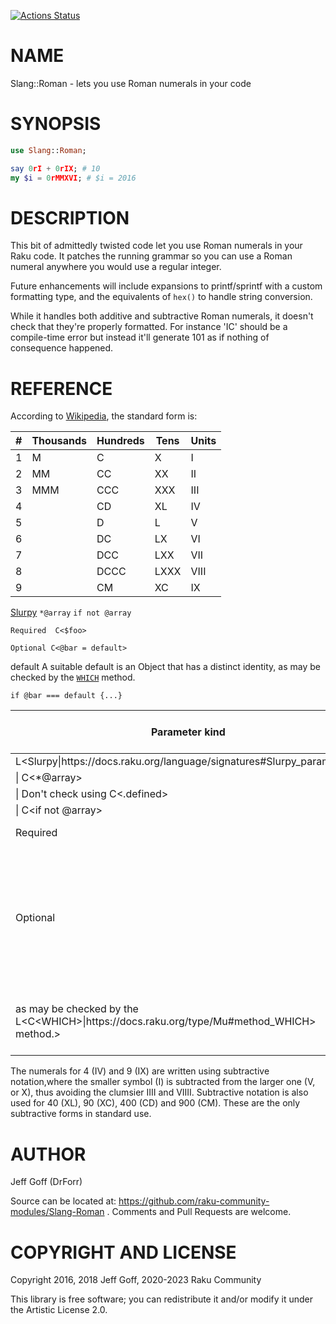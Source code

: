 [![Actions Status](https://github.com/librasteve/Slang-Roman/workflows/test/badge.svg)](https://github.com/librasteve/Slang-Roman/actions)

NAME
====

Slang::Roman - lets you use Roman numerals in your code

SYNOPSIS
========

```raku
use Slang::Roman;

say 0rI + 0rIX; # 10
my $i = 0rMMXVI; # $i = 2016
```

DESCRIPTION
===========

This bit of admittedly twisted code let you use Roman numerals in your Raku code. It patches the running grammar so you can use a Roman numeral anywhere you would use a regular integer.

Future enhancements will include expansions to printf/sprintf with a custom formatting type, and the equivalents of `hex()` to handle string conversion.

While it handles both additive and subtractive Roman numerals, it doesn't check that they're properly formatted. For instance 'IC' should be a compile-time error but instead it'll generate 101 as if nothing of consequence happened.

REFERENCE
=========

According to [Wikipedia](https://en.wikipedia.org/wiki/Roman_numerals), the standard form is:

<table class="pod-table">
<thead><tr>
<th>#</th> <th>Thousands</th> <th>Hundreds</th> <th>Tens</th> <th>Units</th>
</tr></thead>
<tbody>
<tr> <td>1</td> <td>M</td> <td>C</td> <td>X</td> <td>I</td> </tr> <tr> <td>2</td> <td>MM</td> <td>CC</td> <td>XX</td> <td>II</td> </tr> <tr> <td>3</td> <td>MMM</td> <td>CCC</td> <td>XXX</td> <td>III</td> </tr> <tr> <td>4</td> <td></td> <td>CD</td> <td>XL</td> <td>IV</td> </tr> <tr> <td>5</td> <td></td> <td>D</td> <td>L</td> <td>V</td> </tr> <tr> <td>6</td> <td></td> <td>DC</td> <td>LX</td> <td>VI</td> </tr> <tr> <td>7</td> <td></td> <td>DCC</td> <td>LXX</td> <td>VII</td> </tr> <tr> <td>8</td> <td></td> <td>DCCC</td> <td>LXXX</td> <td>VIII</td> </tr> <tr> <td>9</td> <td></td> <td>CM</td> <td>XC</td> <td>IX</td> </tr>
</tbody>
</table>

[Slurpy](https://docs.raku.org/language/signatures#Slurpy_parameters) `*@array` `if not @array`

    Required  C<$foo> 

    Optional C<@bar = default>

default A suitable default is an Object that has a distinct identity, as may be checked by the [`WHICH`](https://docs.raku.org/type/Mu#method_WHICH) method.

`if @bar === default {...}`

<table class="pod-table">
<thead><tr>
<th>Parameter kind</th> <th>Example</th> <th>Comment</th> <th>Check for no arg passed</th>
</tr></thead>
<tbody>
<tr> <td>L&lt;Slurpy|https://docs.raku.org/language/signatures#Slurpy_parameters&gt;</td> <td></td> <td></td> <td></td> </tr> <tr> <td>| C&lt;*@array&gt;</td> <td></td> <td></td> <td></td> </tr> <tr> <td>| Don&#39;t check using C&lt;.defined&gt;</td> <td></td> <td></td> <td></td> </tr> <tr> <td>| C&lt;if not @array&gt;</td> <td></td> <td></td> <td></td> </tr> <tr> <td>Required</td> <td>C&lt;$foo&gt;</td> <td>Can&#39;t be omitted</td> <td>(not applicable)</td> </tr> <tr> <td>Optional</td> <td>C&lt;@bar = default&gt;</td> <td>Pick, and check, a suitable default N&lt;A suitable default is an Object that has a distinct identity,</td> <td></td> </tr> <tr> <td>as may be checked by the L&lt;C&lt;WHICH&gt;|https://docs.raku.org/type/Mu#method_WHICH&gt; method.&gt;</td> <td>C&lt;if @bar === default {...}&gt;</td> <td></td> <td></td> </tr>
</tbody>
</table>

The numerals for 4 (IV) and 9 (IX) are written using subtractive notation,where the smaller symbol (I) is subtracted from the larger one (V, or X), thus avoiding the clumsier IIII and VIIII. Subtractive notation is also used for 40 (XL), 90 (XC), 400 (CD) and 900 (CM). These are the only subtractive forms in standard use.

AUTHOR
======

Jeff Goff (DrForr)

Source can be located at: https://github.com/raku-community-modules/Slang-Roman . Comments and Pull Requests are welcome.

COPYRIGHT AND LICENSE
=====================

Copyright 2016, 2018 Jeff Goff, 2020-2023 Raku Community

This library is free software; you can redistribute it and/or modify it under the Artistic License 2.0.

